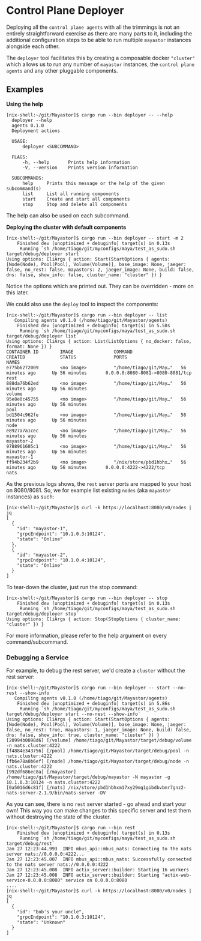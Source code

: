 # Control Plane Deployer

Deploying all the `control plane agents` with all the trimmings is not an entirely straightforward exercise as there
are many parts to it, including the additional configuration steps to be able to run multiple `mayastor` instances
alongside each other.

The `deployer` tool facilitates this by creating a composable docker `"cluster"` which allows us to run any number of
`mayastor` instances, the `control plane agents` and any other pluggable components.

## Examples

**Using the help**
```textmate
[nix-shell:~/git/Mayastor]$ cargo run --bin deployer -- --help
  deployer --help
  agents 0.1.0
  Deployment actions

  USAGE:
      deployer <SUBCOMMAND>

  FLAGS:
      -h, --help       Prints help information
      -V, --version    Prints version information

  SUBCOMMANDS:
      help     Prints this message or the help of the given subcommand(s)
      list     List all running components
      start    Create and start all components
      stop     Stop and delete all components
```
The help can also be used on each subcommand.

**Deploying the cluster with default components**

```textmate
[nix-shell:~/git/Mayastor]$ cargo run --bin deployer -- start -m 2
    Finished dev [unoptimized + debuginfo] target(s) in 0.13s
     Running `sh /home/tiago/git/myconfigs/maya/test_as_sudo.sh target/debug/deployer start`
Using options: CliArgs { action: Start(StartOptions { agents: [Node(Node), Pool(Pool), Volume(Volume)], base_image: None, jaeger: false, no_rest: false, mayastors: 2, jaeger_image: None, build: false, dns: false, show_info: false, cluster_name: "cluster" }) }
```

Notice the options which are printed out. They can be overridden - more on this later.

We could also use the `deploy` tool to inspect the components:
```textmate
[nix-shell:~/git/Mayastor]$ cargo run --bin deployer -- list
   Compiling agents v0.1.0 (/home/tiago/git/Mayastor/agents)
    Finished dev [unoptimized + debuginfo] target(s) in 5.50s
     Running `sh /home/tiago/git/myconfigs/maya/test_as_sudo.sh target/debug/deployer list`
Using options: CliArgs { action: List(ListOptions { no_docker: false, format: None }) }
CONTAINER ID        IMAGE               COMMAND                  CREATED             STATUS              PORTS                              NAMES
e775b6272009        <no image>          "/home/tiago/git/May…"   56 minutes ago      Up 56 minutes       0.0.0.0:8080-8081->8080-8081/tcp   rest
888da76b62ed        <no image>          "/home/tiago/git/May…"   56 minutes ago      Up 56 minutes                                          volume
95e8e0c45755        <no image>          "/home/tiago/git/May…"   56 minutes ago      Up 56 minutes                                          pool
bd1504c962fe        <no image>          "/home/tiago/git/May…"   56 minutes ago      Up 56 minutes                                          node
e8927a7a1cec        <no image>          "/home/tiago/git/May…"   56 minutes ago      Up 56 minutes                                          mayastor-2
9788961605c1        <no image>          "/home/tiago/git/May…"   56 minutes ago      Up 56 minutes                                          mayastor-1
ff94b234f2b9        <no image>          "/nix/store/pbd1hbhx…"   56 minutes ago      Up 56 minutes       0.0.0.0:4222->4222/tcp             nats
```

As the previous logs shows, the `rest` server ports are mapped to your host on 8080/8081.
So, we for example list existing `nodes` (aka `mayastor` instances) as such:
```textmate
[nix-shell:~/git/Mayastor]$ curl -k https://localhost:8080/v0/nodes | jq
[
  {
    "id": "mayastor-1",
    "grpcEndpoint": "10.1.0.3:10124",
    "state": "Online"
  },
  {
    "id": "mayastor-2",
    "grpcEndpoint": "10.1.0.4:10124",
    "state": "Online"
  }
]
```

To tear-down the cluster, just run the stop command:
```textmate
[nix-shell:~/git/Mayastor]$ cargo run --bin deployer -- stop
    Finished dev [unoptimized + debuginfo] target(s) in 0.13s
     Running `sh /home/tiago/git/myconfigs/maya/test_as_sudo.sh target/debug/deployer stop`
Using options: CliArgs { action: Stop(StopOptions { cluster_name: "cluster" }) }
```

For more information, please refer to the help argument on every command/subcommand.

### Debugging a Service

For example, to debug the rest server, we'd create a `cluster` without the rest server:
```textmate
[nix-shell:~/git/Mayastor]$ cargo run --bin deployer -- start --no-rest --show-info
   Compiling agents v0.1.0 (/home/tiago/git/Mayastor/agents)
    Finished dev [unoptimized + debuginfo] target(s) in 5.86s
     Running `sh /home/tiago/git/myconfigs/maya/test_as_sudo.sh target/debug/deployer start --no-rest --show-info`
Using options: CliArgs { action: Start(StartOptions { agents: [Node(Node), Pool(Pool), Volume(Volume)], base_image: None, jaeger: false, no_rest: true, mayastors: 1, jaeger_image: None, build: false, dns: false, show_info: true, cluster_name: "cluster" }) }
[20994b0098d6] [/volume] /home/tiago/git/Mayastor/target/debug/volume -n nats.cluster:4222
[f4884e343756] [/pool] /home/tiago/git/Mayastor/target/debug/pool -n nats.cluster:4222
[fb6e78a0b6ef] [/node] /home/tiago/git/Mayastor/target/debug/node -n nats.cluster:4222
[992df686ec8a] [/mayastor] /home/tiago/git/Mayastor/target/debug/mayastor -N mayastor -g 10.1.0.3:10124 -n nats.cluster:4222
[0a5016d6c81f] [/nats] /nix/store/pbd1hbhxm17xy29mg1gibdbvbmr7gnz2-nats-server-2.1.9/bin/nats-server -DV
```

As you can see, there is no `rest` server started - go ahead and start your own!
This way you can make changes to this specific server and test them without destroying the state of the cluster.

```textmate
[nix-shell:~/git/Mayastor]$ cargo run --bin rest
    Finished dev [unoptimized + debuginfo] target(s) in 0.13s
     Running `sh /home/tiago/git/myconfigs/maya/test_as_sudo.sh target/debug/rest`
Jan 27 12:23:44.993  INFO mbus_api::mbus_nats: Connecting to the nats server nats://0.0.0.0:4222...
Jan 27 12:23:45.007  INFO mbus_api::mbus_nats: Successfully connected to the nats server nats://0.0.0.0:4222
Jan 27 12:23:45.008  INFO actix_server::builder: Starting 16 workers
Jan 27 12:23:45.008  INFO actix_server::builder: Starting "actix-web-service-0.0.0.0:8080" service on 0.0.0.0:8080
....
[nix-shell:~/git/Mayastor]$ curl -k https://localhost:8080/v0/nodes | jq
[
  {
    "id": "bob's your uncle",
    "grpcEndpoint": "10.1.0.3:10124",
    "state": "Unknown"
  }
]
```
